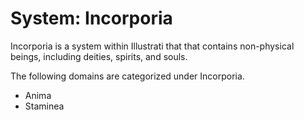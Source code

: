 # System: Incorporia

Incorporia is a system within Illustrati that that contains non-physical beings, including deities, spirits, and souls.

The following domains are categorized under Incorporia.

- Anima
- Staminea